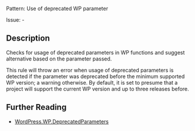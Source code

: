Pattern: Use of deprecated WP parameter

Issue: -

## Description

Checks for usage of deprecated parameters in WP functions and suggest alternative based on the parameter passed.

This rule will throw an error when usage of deprecated parameters is detected if the parameter was deprecated before the minimum supported WP version; a warning otherwise. By default, it is set to presume that a project will support the current WP version and up to three releases before.

## Further Reading

* [WordPress.WP.DeprecatedParameters](https://github.com/WordPress/WordPress-Coding-Standards/tree/develop/WordPress/Sniffs/WP/DeprecatedParametersSniff.php)